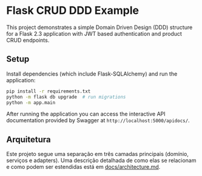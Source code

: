 # Flask CRUD DDD Example

This project demonstrates a simple Domain Driven Design (DDD) structure for a Flask 2.3 application with JWT based authentication and product CRUD endpoints.

## Setup

Install dependencies (which include Flask-SQLAlchemy) and run the application:

```bash
pip install -r requirements.txt
python -m flask db upgrade  # run migrations
python -m app.main
```

After running the application you can access the interactive API documentation
provided by Swagger at `http://localhost:5000/apidocs/`.

## Arquitetura

Este projeto segue uma separação em três camadas principais (domínio, serviços e adapters).
Uma descrição detalhada de como elas se relacionam e como podem ser estendidas está em
[docs/architecture.md](docs/architecture.md).
